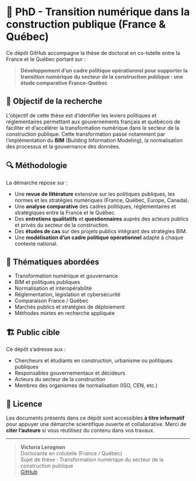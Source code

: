 # 📘 PhD - Transition numérique dans la construction publique (France & Québec)

Ce dépôt GitHub accompagne la thèse de doctorat en co-tutelle entre la France et le Québec portant sur :

> **Développement d’un cadre politique opérationnel pour supporter la transition numérique du secteur de la construction publique : une étude comparative France-Québec**

## 🎯 Objectif de la recherche

L'objectif de cette thèse est d’identifier les leviers politiques et réglementaires permettant aux gouvernements français et québécois de faciliter et d’accélérer la transformation numérique dans le secteur de la construction publique. Cette transformation passe notamment par l’implémentation du **BIM** (Building Information Modeling), la normalisation des processus et la gouvernance des données.

## 🔍 Méthodologie

La démarche repose sur :
- Une **revue de littérature** extensive sur les politiques publiques, les normes et les stratégies numériques (France, Québec, Europe, Canada).
- Une **analyse comparative** des cadres politiques, réglementaires et stratégiques entre la France et le Québec.
- Des **entretiens qualitatifs** et **questionnaires** auprès des acteurs publics et privés du secteur de la construction.
- Des **études de cas** sur des projets publics intégrant des stratégies BIM.
- Une **modélisation d’un cadre politique opérationnel** adapté à chaque contexte national.

## 🧩 Thématiques abordées

- Transformation numérique et gouvernance
- BIM et politiques publiques
- Normalisation et interopérabilité
- Réglementation, législation et cybersécurité
- Comparaison France / Québec
- Marchés publics et stratégies de déploiement
- Méthodes mixtes en recherche appliquée

## 🏗 Public cible

Ce dépôt s’adresse aux :
- Chercheurs et étudiants en construction, urbanisme ou politiques publiques
- Responsables gouvernementaux et décideurs
- Acteurs du secteur de la construction
- Membres des organismes de normalisation (ISO, CEN, etc.)

## 🔧 Licence

Les documents présents dans ce dépôt sont accessibles **à titre informatif** pour appuyer une démarche scientifique ouverte et collaborative. Merci de **citer l’auteure** si vous réutilisez du contenu dans vos travaux.

---

> **Victoria Lerognon**  
> Doctorante en cotutelle (France / Québec)  
> Sujet de thèse : Transformation numérique du secteur de la construction publique  
> [GitHub](https://github.com/victorialer)  
